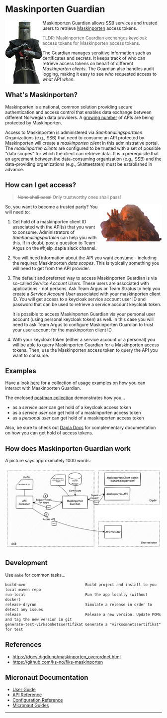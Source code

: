 # Maskinporten Guardian

<img align="left" src="doc/img/guardian-120x204.png">

Maskinporten Guardian allows SSB services and trusted users to retrieve
[Maskinporten](https://samarbeid.digdir.no/maskinporten/dette-er-maskinporten/96) access tokens.

> TLDR: Maskinporten Guardian exchanges keycloak access tokens for Maskinporten access tokens.

The Guardian manages sensitive information such as certificates and secrets. It keeps track of who can retrieve access
tokens on behalf of different _Maskinporten clients_. The Guardian also handles audit logging, making it easy to see
_who_ requested access to _what_ API _when_.

## What's Maskinporten?

Maskinporten is a national, common solution providing secure authentication and access control that enables data
exchange between different Norwegian data providers. A [growing number](https://samarbeid.digdir.no/maskinporten/maskinporten/995)
of APIs are being protected by Maskinporten.

Access to Maskinporten is administered via _Samhandlingsportalen_. Organizations (e.g., SSB) that need to consume an
API protected by Maskinporten will create a _maskinporten client_ in this administrative portal. The _maskinporten
clients_ are configured to be trusted with a set of possible "data scopes" for which the client can retrieve data. It
is a prerequisite that an agreement between the data-consuming organization (e.g., SSB) and the data-providing
organizations (e.g., Skatteetaten) must be established in advance.

## How can I get access?

> ~~None shall pass!~~ Only trustworthy ones shall pass!
<img align="right" width="200" src="doc/img/bridge-keeper-558x336.png">

So, you want to become a trusted party? You will need to:

1. Get hold of a maskinporten client ID associated with the API(s) that you want to consume. Administrators of
   _Samhandlingsportalen_ can help you with this. If in doubt, post a question to Team Argus on the
   #hjelp_dapla slack channel.

2. You will need information about the API you want consume - including the required Maskinporten _data scopes_. This
   is typically something you will need to get from the API provider.

3. The default and preferred way to access Maskinporten Guardian is via so-called _Service Account Users_. These users
   are associated with applications - not persons. Ask Team Argus or Team Stratus to help you create a _Service Account
   User_ associated with your maskinporten client ID. You will get access to a keycloak service account user ID and
   password that can be used to retrieve a service account keycloak token.

   It is possible to access Maskinporten Guardian via your personal user account (using personal keycloak token) as
   well. In this case you will need to ask Team Argus to configure Maskinporten Guardian to trust your user account for
   the maskinporten client ID.

4. With your keycloak token (either a service account or a personal) you will be able to query Maskinporten Guardian for
   a Maskinporten access tokens. Then, use the Maskinporten access token to query the API you want to consume.


## Examples

Have a look [here](doc/examples) for a collection of usage examples on how you can interact with Maskinporten Guardian.

The enclosed [postman collection](doc/examples/postman) demonstrates how you...
* as a _service user_ can get hold of a keycloak access token
* as a _service user_ can get hold of a maskinporten access token
* as a _personal user_ can get hold of a maskinporten access token 

Also, be sure to check out [Dapla Docs](https://docs.dapla.ssb.no/dapla-developer/auth-tokens) for complementary
documentation on how you can get hold of access tokens.


## How does Maskinporten Guardian work

A picture says approximately 1000 words:

![Overview](doc/img/maskinporten-guardian-overview.png)


## Development

Use `make` for common tasks...
```
build-mvn                           Build project and install to you local maven repo
run-local                           Run the app locally (without docker)
release-dryrun                      Simulate a release in order to detect any issues
release                             Release a new version. Update POMs and tag the new version in git
generate-test-virksomhetssertifikat Generate a "virksomhetssertifikat" for test
```


## References

* https://docs.digdir.no/maskinporten_overordnet.html
* https://github.com/ks-no/fiks-maskinporten


## Micronaut Documentation

- [User Guide](https://docs.micronaut.io/latest/guide/index.html)
- [API Reference](https://docs.micronaut.io/latest/api/index.html)
- [Configuration Reference](https://docs.micronaut.io/latest/guide/configurationreference.html)
- [Micronaut Guides](https://guides.micronaut.io/index.html)
---
